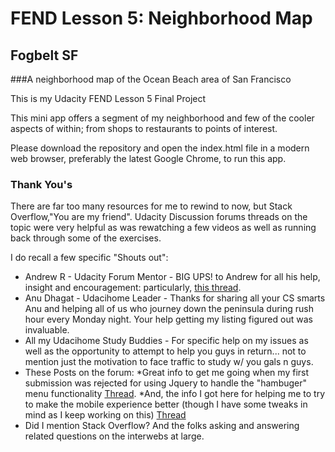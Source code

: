 # FEND Lesson 5: Neighborhood Map
## Fogbelt SF 
###A neighborhood map of the Ocean Beach area of San Francisco


This is my Udacity FEND Lesson 5 Final Project

This mini app offers a segment of my neighborhood and few of the cooler aspects of within; from shops to restaurants to points of interest.

Please download the repository and open the index.html file in a modern web browser, preferably the latest Google Chrome, to run this app.

### Thank You's
There are far too many resources for me to rewind to now, but Stack Overflow,"You are my friend". Udacity Discussion forums threads on the topic were very helpful as was rewatching a few videos as well as running back through some of the exercises.

I do recall a few specific "Shouts out":

* Andrew R - Udacity Forum Mentor - BIG UPS! to Andrew for all his help, insight and encouragement: particularly, [this thread](https://discussions.udacity.com/t/yelp-api-oauth-issue/40606/12).
* Anu Dhagat - Udacihome Leader - Thanks for sharing all your CS smarts Anu and helping all of us who journey down the peninsula during rush hour every Monday night. Your help getting my listing figured out was invaluable.
* All my Udacihome Study Buddies - For specific help on my issues as well as the opportunity to attempt to help you guys in return... not to mention just the motivation to face traffic to study w/ you gals n guys.
* These Posts on the forum:
  *Great info to get me going when my first submission was rejected for using Jquery to handle the "hambuger" menu functionality [Thread](https://discussions.udacity.com/t/click-binding-blocking-marker-clicks/35398).
  *And, the info I got here for helping me to try to make the mobile experience better (though I have some tweaks in mind as I keep working on this) [Thread](https://discussions.udacity.com/t/any-way-to-reduce-infowindow-content-on-mobile/40352/10)
* Did I mention Stack Overflow? And the folks asking and answering related questions on the interwebs at large.
